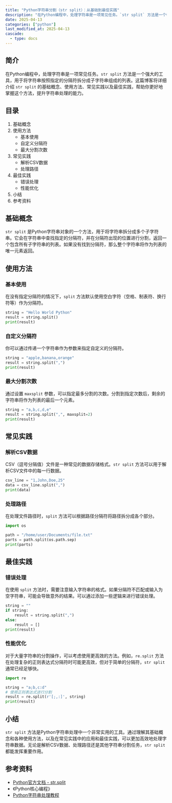 ```yaml
---
title: "Python字符串分割（str split）：从基础到最佳实践"
description: "在Python编程中，处理字符串是一项常见任务。`str split` 方法是一个强大的工具，用于将字符串按照指定的分隔符拆分成子字符串组成的列表。这篇博客将详细介绍 `str split` 的基础概念、使用方法、常见实践以及最佳实践，帮助你更好地掌握这个方法，提升字符串处理的能力。"
date: 2025-04-13
categories: ["python"]
last_modified_at: 2025-04-13
cascade:
  - type: docs
---
```



## 简介
在Python编程中，处理字符串是一项常见任务。`str split` 方法是一个强大的工具，用于将字符串按照指定的分隔符拆分成子字符串组成的列表。这篇博客将详细介绍 `str split` 的基础概念、使用方法、常见实践以及最佳实践，帮助你更好地掌握这个方法，提升字符串处理的能力。

<!-- more -->
## 目录
1. 基础概念
2. 使用方法
    - 基本使用
    - 自定义分隔符
    - 最大分割次数
3. 常见实践
    - 解析CSV数据
    - 处理路径
4. 最佳实践
    - 错误处理
    - 性能优化
5. 小结
6. 参考资料

## 基础概念
`str split` 是Python字符串对象的一个方法，用于将字符串拆分成多个子字符串。它会在字符串中查找指定的分隔符，并在分隔符出现的位置进行分割，返回一个包含所有子字符串的列表。如果没有找到分隔符，那么整个字符串将作为列表的唯一元素返回。

## 使用方法

### 基本使用
在没有指定分隔符的情况下，`split` 方法默认使用空白字符（空格、制表符、换行符等）作为分隔符。

```python
string = "Hello World Python"
result = string.split()
print(result)
```

### 自定义分隔符
你可以通过传递一个字符串作为参数来指定自定义的分隔符。

```python
string = "apple,banana,orange"
result = string.split(",")
print(result)
```

### 最大分割次数
通过设置 `maxsplit` 参数，可以指定最多分割的次数。分割到指定次数后，剩余的字符串将作为列表的最后一个元素。

```python
string = "a,b,c,d,e"
result = string.split(",", maxsplit=2)
print(result)
```

## 常见实践

### 解析CSV数据
CSV（逗号分隔值）文件是一种常见的数据存储格式。`str split` 方法可以用于解析CSV文件中的每一行数据。

```python
csv_line = "1,John,Doe,25"
data = csv_line.split(",")
print(data)
```

### 处理路径
在处理文件路径时，`split` 方法可以根据路径分隔符将路径拆分成各个部分。

```python
import os

path = "/home/user/Documents/file.txt"
parts = path.split(os.path.sep)
print(parts)
```

## 最佳实践

### 错误处理
在使用 `split` 方法时，需要注意输入字符串的格式。如果分隔符不匹配或输入为空字符串，可能会导致意外的结果。可以通过添加一些逻辑来进行错误处理。

```python
string = ""
if string:
    result = string.split(",")
else:
    result = []
print(result)
```

### 性能优化
对于大量字符串的分割操作，可以考虑使用更高效的方法。例如，`re.split` 方法在处理复杂的正则表达式分隔符时可能更高效，但对于简单的分隔符，`str split` 通常已经足够快。

```python
import re

string = "a;b,c:d"
# 使用正则表达式进行分割
result = re.split(r'[;,:]', string)
print(result)
```

## 小结
`str split` 方法是Python字符串处理中一个非常实用的工具。通过理解其基础概念和各种使用方法，以及在常见实践中的应用和最佳实践，可以更加高效地处理字符串数据。无论是解析CSV数据、处理路径还是其他字符串分割任务，`str split` 都能发挥重要作用。

## 参考资料
- [Python官方文档 - str.split](https://docs.python.org/3/library/stdtypes.html#str.split)
- 《Python核心编程》
- [Python字符串处理教程](https://www.runoob.com/python3/python3-string.html)